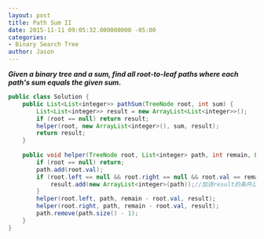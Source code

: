 ```yaml
---
layout: post
title: Path Sum II
date: 2015-11-11 09:05:32.000000000 -05:00
categories:
- Binary Search Tree
author: Jason
---
```

<p><strong><em>Given a binary tree and a sum, find all root-to-leaf paths where each path's sum equals the given sum.</em></strong></p>

``` java
public class Solution {
    public List<List<integer>> pathSum(TreeNode root, int sum) {
        List<List<integer>> result = new ArrayList<List<integer>>();
        if (root == null) return result;
        helper(root, new ArrayList<integer>(), sum, result);
        return result;
    }
    
    public void helper(TreeNode root, List<integer> path, int remain, List<List<integer>> result) {
        if (root == null) return;
        path.add(root.val);
        if (root.left == null && root.right == null && root.val == remain) {
            result.add(new ArrayList<integer>(path));//加进result的条件比较特殊,必须到了leaf且leaf的值等于remain
        }
        helper(root.left, path, remain - root.val, result);
        helper(root.right, path, remain - root.val, result);
        path.remove(path.size() - 1);
    }
}
```
